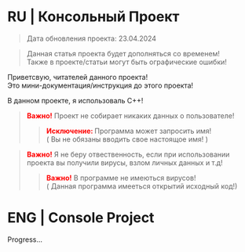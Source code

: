 <!--
     Автор: ktarasuk
     Для GitHub, рассказ о проекте 
-->

<style>
     b{ color: red; }
</style>

# RU | Консольный Проект
> Дата обновления проекта: 23.04.2024

> Данная статья проекта будет дополняться со временем! <br>
> Также в проекте/статьи могут быть ографические ошибки!

Приветсвую, читателей данного проекта! <br>
Это мини-документация/инструкция до этого проекта!<br>

В данном проекте, я использоваль C++!

><b>Важно!</b> Проект не собирает никаких данных о пользователе!
>><b>Исключение: </b> Программа может запросить имя!
<br>( Вы не обязаны вводить свое настоящое имя! )

><b>Важно!</b> Я не беру отвественность, если при использовании проекта вы получили вирусы, взлом личных данных и т.д!
>><b>Важно!</b> В программе не имеються вирусов!
<br>( Данная программа имееться открытий исходный код!)

# ENG | Console Project

<p>Progress...</p>